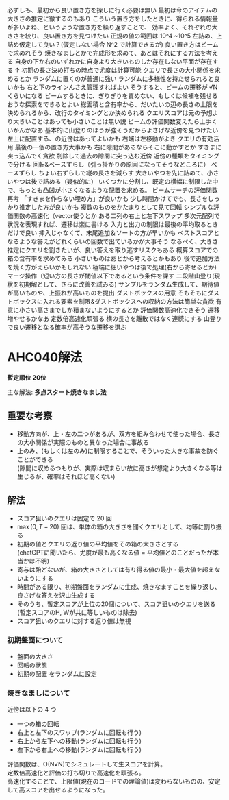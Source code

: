 必ずしも、最初から良い置き方を探しに行く必要は無い
最初は今のアイテムの大きさの推定に徹するのもあり
こういう置き方をしたときに、得られる情報量が多いよね、というような置き方を繰り返すことで、
効率よく、それぞれの大きさを絞り、良い置き方を見つけたい
正規の値の範囲は 10^4 ~10^5
左詰め、上詰め仮定して良い？(仮定しない場合 N^2 で計算できるが)
良い置き方はビームで求めれそう
焼きなましとかで完成形を求めて、あとはそれにする方法を考える
自身の下か右のいずれかに自身より大きいものしか存在しない平面が存在する ↑
初期の長さ決め打ちの時点で尤度は計算可能
クエリで長さの大小関係を求めるとか
ランダムに置くのが普通に強い
ランダムに多様性を持たせられると良いかも
右と下のラインんさえ管理すればよい
そうすると、ビームの遷移が √N くらいになる
ビームするときに、ぎりぎりを責めない、もしくは候補を残せるおうな探索をできるとよい
総面積と含有率から、だいたいの辺の長さの上限を決められるから、改行のタイミングとか決められる
クエリスコアは元の予想より大きいことはあっても小さいことは無い説
ビームの評価関数変えたら上手くいかんかなあ
基本的に山登りのほうが強そうだからよさげな近傍を見つけたい
左上に配置する、の近傍はあってよいかも
右端は左移動がよき
クエリの有効活用
最後の一個の置き方大事かも
右に隙間があるならそこに動かすとか
すきまに突っ込んでく貪欲
削除して過去の隙間に突っ込む近傍
近傍の種類をタイミングで分ける
回転&ベースすらし（引っ掛かりの原因になってそうなところに）
ベースずらし
ちょい右ずらしで縦の長さを減らす
大きいやつを先に詰めて、小さいやつは後で詰める（疑似的に）
いくつかに分割し、既定の横幅に制限した中で、もっとも凸凹が小さくなるような配置を求める。
ビームサーチの評価関数再考
「すきまを作らない埋め方」が良いかも
少し時間かけてでも、長さをしっかり推定した方が良いかも
複数のものをかたまりとして見て回転
シンプルな評価関数の高速化（vector使うとか
ある二列の右上と左下スワップ
多次元配列で状況を表現すれば、遷移は楽に書ける
入力と出力の制限は最後の平均取るときだけで良い
挿入じゃなくて、末尾追加＆ソートの方が早いかも
ベストスコアとなるような答えがどれくらいの回数で出ているかが大事そう
なるべく、大きさ推定にクエリを割きたいが、良い答えを取り逃すリスクもある
概算スコアでの箱の含有率を求めてみる
小さいものはあとから考えるとかもあり
後で追加方法を焼く方がえらいかもしれない
極端に細いやつは後で処理(右から寄せるとか)
マージ操作（短い方の長さが閾値以下であるという条件を課す
二段階山登り(現状を初期解として、さらに改善を試みる)
サンプルをランダム生成して、期待値が高いものや、上振れが高いものを提出
ダストボックスの用意
そもそもにダストボックスに入れる要素を制限&ダストボックスへの収納の方法は簡単な貪欲
有意に小さい高さまでしか積まないようにするとか
評価関数高速化できそう
遷移増やせるかなあ
定数倍高速化頑張る
横の長さを離散ではなく連続にする
山登りで良い遷移となる確率が高そうな遷移を選ぶ

# AHC040解法

**暫定順位 20位**

主な解法: **多点スタート焼きなまし法**

## 重要な考察
- 移動方向が、上・左の二つがあるが、双方を組み合わせて使った場合、長さの大小関係が実際のものと異なった場合に事故る
- 上のみ、(もしくは左のみ)に制限することで、そういった大きな事故を防ぐことができる  
    (隙間に収めるつもりが、実際は収まらい故に高さが想定より大きくなる等は生じるが、確率はそれほど高くない)

## 解法
- スコア狙いのクエリは固定で $20$ 回
- $\max(0,T-20)$ 回は、単体の箱の大きさを聞くクエリとして、均等に割り振る
- 初期の値とクエリの返り値の平均値をその箱の大きさとする   
    (chatGPTに聞いたら、尤度が最も高くなる値 = 平均値とのことだったが本当かは不明)
- 寄与は殆どないが、箱の大きさとしては有り得る値の最小・最大値を超えないようにする
- 時間がある限り、初期盤面をランダムに生成、焼きなますことを繰り返し、良さげな答えを沢山生成する
- そのうち、暫定スコアが上位の20個について、スコア狙いのクエリを送る(暫定スコアのH, Wが共に等しいものは除去)
- スコア狙いのクエリに対する返り値は無視

### 初期盤面について
- 盤面の大きさ
- 回転の状態
- 初期の配置
をランダムに設定

### 焼きなましについて
近傍は以下の $4$ つ
- 一つの箱の回転
- 右上と左下のスワップ(ランダムに回転も行う)
- 右上から左下への移動(ランダムに回転も行う)
- 左下から右上への移動(ランダムに回転も行う)

評価関数は、O(N√N)でシミュレートして生スコアを計算。  
定数倍高速化と評価の打ち切りで高速化を頑張る。  
高速化することで、上限値(現在のコードでの理論値)は変わらないものの、安定して高スコアを出せるようになった。

